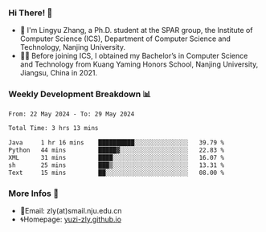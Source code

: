 ### Hi There! 👋 
- 🐳 I'm Lingyu Zhang, a Ph.D. student at the SPAR group, the Institute of Computer Science (ICS), Department of Computer Science and Technology, Nanjing University.
- 🧑‍🎓 Before joining ICS, I obtained my Bachelor’s in Computer Science and Technology from Kuang Yaming Honors School, Nanjing University, Jiangsu, China in 2021.

### Weekly Development Breakdown :bar_chart:

<!--START_SECTION:waka-->

```txt
From: 22 May 2024 - To: 29 May 2024

Total Time: 3 hrs 13 mins

Java     1 hr 16 mins    ██████████░░░░░░░░░░░░░░░   39.79 %
Python   44 mins         █████▓░░░░░░░░░░░░░░░░░░░   22.83 %
XML      31 mins         ████░░░░░░░░░░░░░░░░░░░░░   16.07 %
sh       25 mins         ███▒░░░░░░░░░░░░░░░░░░░░░   13.31 %
Text     15 mins         ██░░░░░░░░░░░░░░░░░░░░░░░   08.00 %
```

<!--END_SECTION:waka-->

<!--
### Github Contributions :octocat:

![](https://raw.githubusercontent.com/yuzi-zly/yuzi-zly/output/github-contribution-grid-snake.svg)              
-->

### More Infos 📖

- 📧Email: zly(at)smail.nju.edu.cn
- 🌀Homepage: [yuzi-zly.github.io](https://yuzi-zly.github.io/)

